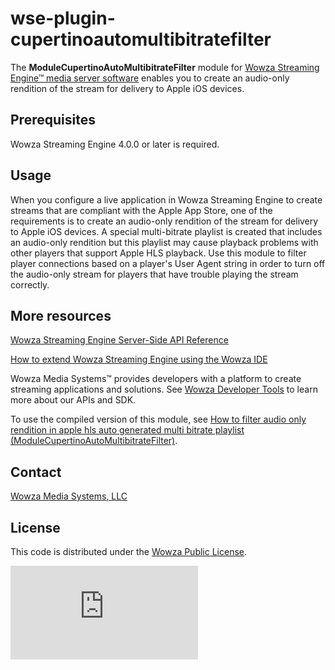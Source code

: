 # wse-plugin-cupertinoautomultibitratefilter
The **ModuleCupertinoAutoMultibitrateFilter** module for [Wowza Streaming Engine™ media server software](https://www.wowza.com/products/streaming-engine) enables you to create an audio-only rendition of the stream for delivery to Apple iOS devices.

## Prerequisites
Wowza Streaming Engine 4.0.0 or later is required.

## Usage
When you configure a live application in Wowza Streaming Engine to create streams that are compliant with the Apple App Store, one of the requirements is to create an audio-only rendition of the stream for delivery to Apple iOS devices. A special multi-bitrate playlist is created that includes an audio-only rendition but this playlist may cause playback problems with other players that support Apple HLS playback. Use this module to filter player connections based on a player's User Agent string in order to turn off the audio-only stream for players that have trouble playing the stream correctly. 


## More resources
[Wowza Streaming Engine Server-Side API Reference](https://www.wowza.com/resources/WowzaStreamingEngine_ServerSideAPI.pdf)

[How to extend Wowza Streaming Engine using the Wowza IDE](https://www.wowza.com/forums/content.php?759-How-to-extend-Wowza-Streaming-Engine-using-the-Wowza-IDE)

Wowza Media Systems™ provides developers with a platform to create streaming applications and solutions. See [Wowza Developer Tools](https://www.wowza.com/resources/developers) to learn more about our APIs and SDK.

To use the compiled version of this module, see [How to filter audio only rendition in apple hls auto generated multi bitrate playlist (ModuleCupertinoAutoMultibitrateFilter)](https://www.wowza.com/forums/content.php?692-How-to-filter-audio-only-rendition-in-Apple-HLS-auto-generated-multi-bitrate-playlist-(ModuleCupertinoAutoMultibitrateFilter)).

## Contact
[Wowza Media Systems, LLC](https://www.wowza.com/contact)

## License
This code is distributed under the [Wowza Public License](https://github.com/WowzaMediaSystems/wse-plugin-cupertinoautomultibitratefilter/blob/master/LICENSE.txt).

![alt tag](http://wowzalogs.com/stats/githubimage.php?plugin=wse-plugin-cupertinoautomultibitratefilter)